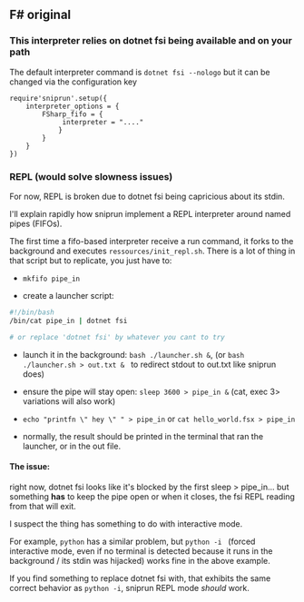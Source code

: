 ## F# original

### This interpreter relies on dotnet fsi being available and on your path


The default interpreter command is `dotnet fsi --nologo` but it can be changed via the configuration key


```
require'sniprun'.setup({
    interpreter_options = {
        FSharp_fifo = {
             interpreter = "...."
            }
        }
    }
})
```


### REPL (would solve slowness issues)

For now, REPL is broken due to dotnet fsi being capricious about its stdin.

I'll explain rapidly how sniprun implement a REPL interpreter around named pipes (FIFOs).

The first time a fifo-based interpreter receive a run command, it forks to the background and executes `ressources/init_repl.sh`.
There is a lot of thing in that script but to replicate, you just have to:



- `mkfifo pipe_in`

- create a launcher script:

```bash
#!/bin/bash
/bin/cat pipe_in | dotnet fsi 

# or replace 'dotnet fsi' by whatever you cant to try
```

- launch it in the background: `bash ./launcher.sh &`, (or `bash ./launcher.sh > out.txt & ` to redirect stdout to out.txt like sniprun does)

- ensure the pipe will stay open: `sleep 3600 > pipe_in &` (cat, exec 3> variations will also work)

- `echo "printfn \" hey \" " > pipe_in` or `cat hello_world.fsx > pipe_in`

- normally, the result should be printed in the terminal that ran the launcher, or in the out file.




#### The issue:

right now, dotnet fsi looks like it's blocked by the first sleep > pipe_in... but something **has** to keep the pipe open or when it closes, the fsi REPL reading from that will exit.

I suspect the thing has something to do with interactive mode. 

For example, `python` has a similar problem, but `python -i ` (forced interactive mode, even if no terminal is detected because it runs in the background / its stdin was hijacked) works fine in the above example.

If you find something to replace dotnet fsi with, that exhibits the same correct behavior as `python -i`, sniprun REPL mode _should_ work.

